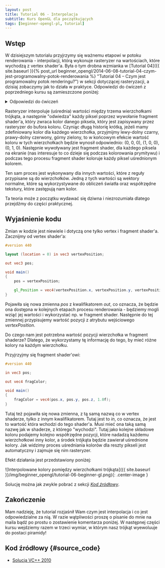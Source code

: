 ```yaml
---
layout: post
title: Tutorial 06 - Interpolacja
subtitle: Kurs OpenGL dla początkujących
tags: [beginner-opengl-pl, tutorial]
---
```


## Wstęp

W dzisiejszym tutorialu przyjrzymy się ważnemu etapowi w potoku renderowania - interpolacji, którą wykonuje rasteryzer na wartościach, które wychodzą z vertex shader'a. Była o tym drobna wzmianka w [Tutorial 04]({{ site.baseurl }}{% post_url beginner_opengl/2014-06-08-tutorial-04-czym-jest-programowalny-potok-renderowania %} "Tutorial 04 – Czym jest programowalny potok renderingu?") w sekcji dotyczącej rasteryzacji, a dzisiaj zobaczymy jak to działa w praktyce. Odpowiedzi do ćwiczeń z poprzedniego kursu są zamieszczone poniżej:

<details class="panel panel-success">
  <summary markdown="span" class="panel-heading">
    Odpowiedzi do ćwiczeń
  </summary>

**1.** Musimy zmienić kolor czyszczący tła na niebieski. W modelu RGB, kolor niebieski jest przedstawiany jako trójka (0, 0, 1). Stąd mała zmiana w kodzie:

```cpp  
glClearColor(0.0f, 0.0f, 1.0f, 1.0f);  
```

**2.** Kolorowaniem zajmuje się fragment shader, dlatego tam musimy zrobić zmianę - musimy sprawić by kolorem wyjściowym nie był czarny, ale zielony. Kolor zielony, w modelu RGB, jest przedstawiany jako trójka (0, 1, 0), dlatego zmiana w fragment shader'ze wygląda tak:

```glsl  
fragColor = vec4(0.0f, 1.0f, 0.0f, 1.0f);  
```

</details>

Rasteryzer interpoluje (uśrednia) wartości między trzema wierzchołkami trójkąta, a następnie "odwiedza" każdy piksel poprzez wywołanie fragment shader'a, który zwraca kolor danego piksela, który jest zapisywany przez rasteryzer do bufora koloru. Czyniąc długą historię krótką, jeżeli mamy zdefiniowany kolor dla każdego wierzchołka, przyjmijmy lewy-dolny czarny, prawy-dolny czerwony, górny zielony, to w końcowym efekcie wartość koloru w tych wierzchołkach będzie wynosił odpowiednio: (0, 0, 0), (1, 0, 0), (0, 1, 0). Następnie wywoływany jest fragment shader, dla każdego piksela na ekranie (nas interesuje to co dzieje się podczas kolorowania prymitywu) i podczas tego procesu fragment shader koloruje każdy piksel uśrednionym kolorem.

Ten sam proces jest wykonywany dla innych wartości, które z reguły przypisane są do wierzchołków. Jedną z tych wartości są wektory normalne, które są wykorzystywane do obliczeń światła oraz współrzędne tekstury, które zastępują nam kolor.

Ta teoria może z początku wydawać się dziwna i niezrozumiała dlatego przejdźmy do części praktycznej.

## Wyjaśnienie kodu

Zmian w kodzie jest niewiele i dotyczą one tylko vertex i fragment shader'a. Zacznijmy od vertex shader'a:

```glsl  
#version 440

layout (location = 0) in vec3 vertexPosition;

out vec3 pos;

void main()  
{  
    pos = vertexPosition;

    gl_Position = vec4(vertexPosition.x, vertexPosition.y, vertexPosition.z, 1.0f);  
}  
```

Pojawiła się nowa zmienna _pos_ z kwalifikatorem _out_, co oznacza, że będzie ona dostępna w kolejnych etapach procesu renderowania - będziemy mogli wziąć jej wartości i wykorzystać np. w fragment shader. Następnie do tej zmiennej przypisujemy wartość pozycji z atrybutu wejściowego _vertexPosition_.

Do czego nam jest potrzebna wartość pozycji wierzchołka w fragment shaderze? Dlatego, że wykorzystamy tę informację do tego, by mieć różne kolory na każdym wierzchołku.

Przyjrzyjmy się fragment shader'owi:

```glsl  
#version 440

in vec3 pos;

out vec4 fragColor;

void main()  
{  
    fragColor = vec4(pos.x, pos.y, pos.z, 1.0f);  
}  
```

Tutaj też pojawiła się nowa zmienna, z tą samą nazwą co w vertex shaderze, tylko z innym kwalifikatorem. Tutaj jest to _in_, co oznacza, że jest to wartość która wchodzi do tego shader'a. Musi mieć ona taką samą nazwę jak w shaderze, z którego "wychodzi". Tutaj jako kolejne składowe koloru podajemy kolejno współrzędne pozycji, które nadadzą każdemu wierzchołkowi inny kolor, a środek trójkąta będzie zawierał uśrednione kolory. Jak widzimy proces uśredniania kolorów dla reszty pikseli jest automatyczny i zajmuje się nim rasteryzer.

Efekt działania jest przedstawiony poniżej:

![Interpolowane kolory pomiędzy wierzchołkami trójkąta]({{ site.baseurl }}/img/beginner_opengl/tutorial-06-beginner-gl.png){: .center-image }

Solucję można jak zwykle pobrać z sekcji [_Kod źródłowy_](#source_code).

## Zakończenie

Mam nadzieję, że tutorial rozjaśnił Wam czym jest interpolacja i co jest odpowiedzialne za nią. W razie wątpliwości proszę o pisanie do mnie na maila bądź po prostu o zostawienie komentarza poniżej. W następnej części kursu wejdziemy razem w trzeci wymiar, w którym nasz trójkąt wyewoluuje do postaci piramidy!

## Kod źródłowy {#source_code}
*   [Solucja VC++ 2010](https://drive.google.com/file/d/0B0j4jdWAANaoczF2dXhlSTBOTE0/view?usp=sharing)